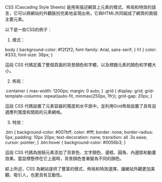 

CSS (Cascading Style Sheets) 是用來描述網頁上元素的樣式、佈局和特效的語言，它可以將網站的外觀裝扮完美地呈現出來。它與HTML共同組成了網頁的兩個主要元素。

以下是一些CSS的例子：

1. 樣式：

body {
  background-color: #f2f2f2;
  font-family: Arial, sans-serif;
}
h1 {
  color: #333;
  font-size: 36px;
}

這段 CSS 代碼定義了整個頁面的背景顏色和字體，以及標題元素的顏色和字體大小。

2. 佈局：

.container {
  max-width: 1200px;
  margin: 0 auto;
}
.grid {
  display: grid;
  grid-template-columns: repeat(auto-fit, minmax(250px, 1fr));
  grid-gap: 20px;
}

這段 CSS 代碼設置了元素容器的寬度和水平居中，並利用Grid佈局設置了具有自適應列寬度和間距的元素網格。

3. 特效：

.btn {
  background-color: #007bff;
  color: #fff;
  border: none;
  border-radius: 5px;
  padding: 10px 20px;
  text-decoration: none;
  transition: all .3s ease;
  cursor: pointer;
}
.btn:hover {
  background-color: #0056b3;
}

這段 CSS 代碼為按鈕元素添加了背景色、文字顏色、邊框、圓角、內邊距和動畫效果。當鼠標懸停在它上面時，背景顏色會漸變為不同的顏色。

綜上所述，CSS 為網站提供了豐富的樣式、佈局和特效選擇，讓網站外觀更加美觀、吸引人，也更具有互動性。